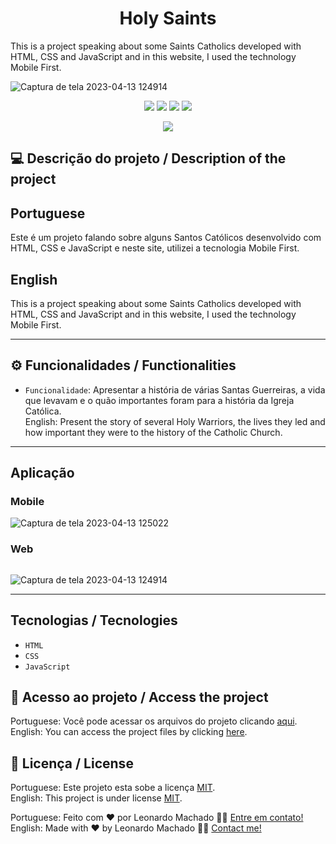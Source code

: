 # <h1 align="center">Holy Saints</h1>
 This is a project speaking about some Saints Catholics developed with HTML, CSS and JavaScript and in this website, I used the technology Mobile First. 

![Captura de tela 2023-04-13 124914](https://user-images.githubusercontent.com/74615811/231814957-27cad98c-f540-4ea7-9e8e-e9565b976b17.png)

<p align="center">
<img src="https://camo.githubusercontent.com/31ddbceac85190c41164841d133e4056da4d4ce57a1a3a8c7cbf40bff1cf71ed/68747470733a2f2f696d672e736869656c64732e696f2f6769746875622f6c6963656e73652f64726f70626f782f64726f70626f782d73646b2d6a617661">
<img src="https://user-images.githubusercontent.com/74615811/176503364-50b5ee48-3d6d-4ab3-ae4b-e6fb7724296b.svg">
<img src="https://user-images.githubusercontent.com/74615811/176503773-dd0bc4ec-fbde-4e70-80d6-9695ff5ef67c.svg">
<img src="https://img.shields.io/badge/Done%20by-Leonardo Machado-%df0000">
</p>

<p align="center">
<img src="http://img.shields.io/static/v1?label=STATUS&message=%20FINISHED&color=GREEN&style=for-the-badge"/>
</p>

## 💻 Descrição do projeto / Description of the project

<h2>Portuguese</h2> Este é um projeto falando sobre alguns Santos Católicos desenvolvido com HTML, CSS e JavaScript e neste site, utilizei a tecnologia Mobile First. <br>

<h2>English</h2> This is a project speaking about some Saints Catholics developed with HTML, CSS and JavaScript and in this website, I used the technology Mobile First. 

---

## ⚙️ Funcionalidades / Functionalities
- `Funcionalidade`: Apresentar a história de várias Santas Guerreiras, a vida que levavam e o quão importantes foram para a história da Igreja Católica. <br>
English: Present the story of several Holy Warriors, the lives they led and how important they were to the history of the Catholic Church.

---

## Aplicação

### Mobile

<p align="center">

![Captura de tela 2023-04-13 125022](https://user-images.githubusercontent.com/74615811/231815986-78a7d212-80e7-465e-b9fd-2402b395572f.png)

</p>

### Web

<p align="center" style="display: flex; align-items: flex-start; justify-content: center;">

![Captura de tela 2023-04-13 124914](https://user-images.githubusercontent.com/74615811/231815963-ed9d055b-d363-4ad8-95c8-4681275def52.png)
  
</p>

---

## Tecnologias / Tecnologies
- ``HTML``
- ``CSS``
- ``JavaScript``

## 📁 Acesso ao projeto / Access the project

Portuguese: Você pode acessar os arquivos do projeto clicando [aqui](https://github.com/LeonardoMancilha/Saints/find/main). <br>
English: You can access the project files by clicking [here](https://github.com/LeonardoMancilha/Saints/find/main).

## 📝 Licença / License

Portuguese: Este projeto esta sobe a licença [MIT](./LICENSE). <br>
English: This project is under license [MIT](./LICENSE).

Portuguese: Feito com ❤️ por Leonardo Machado 👋🏽 [Entre em contato!](https://www.linkedin.com/in/leonardommachado/) <br>
English: Made with ❤️ by Leonardo Machado 👋🏽 [Contact me!](https://www.linkedin.com/in/leonardommachado/)
